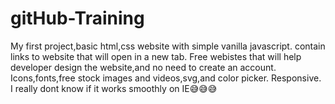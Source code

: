 # gitHub-Training
My first project,basic html,css website with simple vanilla javascript.
contain links to website that will open in a new tab.
Free webistes that will help developer design the website,and no need to create an account.
Icons,fonts,free stock images and videos,svg,and color picker.
Responsive.
I really dont know if it works smoothly on IE😅😅😅
